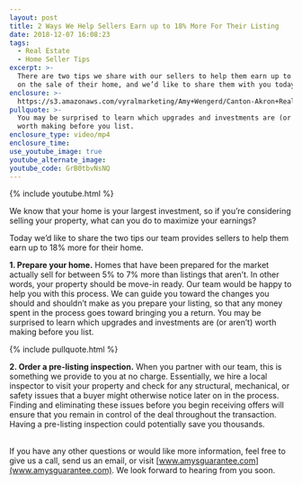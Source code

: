 ```yaml
---
layout: post
title: 2 Ways We Help Sellers Earn up to 18% More For Their Listing
date: 2018-12-07 16:08:23
tags:
  - Real Estate
  - Home Seller Tips
excerpt: >-
  There are two tips we share with our sellers to help them earn up to 18% more
  on the sale of their home, and we’d like to share them with you today.
enclosure: >-
  https://s3.amazonaws.com/vyralmarketing/Amy+Wengerd/Canton-Akron+Real+Estate+Agent-+2+Ways+We+Can+Get+You+up+to+18%2525+More+for+Your+Home.mp4
pullquote: >-
  You may be surprised to learn which upgrades and investments are (or aren’t)
  worth making before you list.
enclosure_type: video/mp4
enclosure_time:
use_youtube_image: true
youtube_alternate_image:
youtube_code: GrB0tbvNsNQ
---
```


{% include youtube.html %}

We know that your home is your largest investment, so if you’re considering selling your property, what can you do to maximize your earnings?

Today we’d like to share the two tips our team provides sellers to help them earn up to 18% more for their home.

**1. Prepare your home.** Homes that have been prepared for the market actually sell for between 5% to 7% more than listings that aren’t. In other words, your property should be move-in ready. Our team would be happy to help you with this process. We can guide you toward the changes you should and shouldn’t make as you prepare your listing, so that any money spent in the process goes toward bringing you a return. You may be surprised to learn which upgrades and investments are (or aren’t) worth making before you list.

{% include pullquote.html %}

**2. Order a pre-listing inspection.** When you partner with our team, this is something we provide to you at no charge. Essentially, we hire a local inspector to visit your property and check for any structural, mechanical, or safety issues that a buyer might otherwise notice later on in the process. Finding and eliminating these issues before you begin receiving offers will ensure that you remain in control of the deal throughout the transaction. Having a pre-listing inspection could potentially save you thousands.

<br>If you have any other questions or would like more information, feel free to give us a call, send us an email, or visit [www.amysguarantee.com](www.amysguarantee.com). We look forward to hearing from you soon.

&nbsp;
